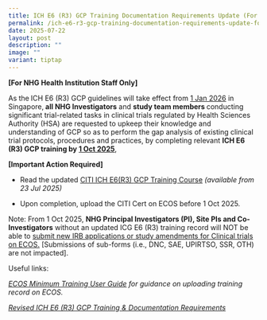 ```yaml
---
title: ICH E6 (R3) GCP Training Documentation Requirements Update (For NHG Health)
permalink: /ich-e6-r3-gcp-training-documentation-requirements-update-for-nhg-health/
date: 2025-07-22
layout: post
description: ""
image: ""
variant: tiptap
---
```

<p><strong>[For NHG Health Institution Staff Only]</strong>
</p>
<p>As the<strong> </strong>ICH E6 (R3) GCP guidelines will take effect from <u>1 Jan 2026</u> in
Singapore,<strong> all NHG Investigators</strong> and <strong>study team members </strong>conducting
significant trial-related tasks in clinical trials regulated by Health
Sciences Authority (HSA) are requested to upkeep their knowledge and understanding
of GCP so as to perform the gap analysis of existing clinical trial protocols,
procedures and practices, by completing relevant <strong>ICH E6 (R3) GCP training by <u>1 Oct 2025</u></strong>,</p>
<p><strong>[Important Action Required]</strong>
</p>
<ul data-tight="true" class="tight">
<li>
<p>Read the updated <u>CITI ICH E6(R3) </u><a href="https://about.citiprogram.org/series/good-clinical-practice-gcp/" rel="noopener noreferrer nofollow" target="_blank">GCP Training Course</a>  <em>(available from 23 Jul 2025)</em>
</p>
</li>
<li>
<p>Upon completion, upload the CITI Cert on ECOS before 1 Oct 2025.</p>
</li>
</ul>
<p></p>
<p>Note: From 1 Oct 2025, <strong>NHG Principal Investigators (PI), Site PIs and Co-Investigators</strong> without
an updated ICG E6 (R3) training record will NOT be able to <u>submit new IRB applications or study amendments for Clinical trials on ECOS.</u> [Submissions
of sub-forms (i.e., DNC, SAE, UPIRTSO, SSR, OTH) are not impacted].</p>
<p></p>
<p>Useful links:</p>
<p><em><a href="https://ecossupport.gri.nhg.com.sg/userguides/" rel="noopener noreferrer nofollow" target="_blank">ECOS Minimum Training User Guide</a> for guidance on uploading training record on ECOS.</em>
</p>
<p><em><a href="https://ethics.gri.nhg.com.sg/revised-ich-e6-r3-gcp-training-documentation-requirements/" rel="noopener noreferrer nofollow" target="_blank">Revised ICH E6 (R3) GCP Training &amp; Documentation Requirements</a></em>
</p>
<p></p>